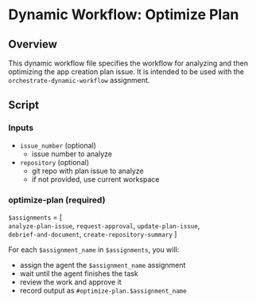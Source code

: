 # Dynamic Workflow: Optimize Plan

## Overview

This dynamic workflow file specifies the workflow for analyzing and then optimizing the app creation plan issue. It is intended to be used with the `orchestrate-dynamic-workflow` assignment.

## Script

### Inputs
- `issue_number` (optional)
  - issue number to analyze
- `repository` (optional)
  - git repo with plan issue to analyze
  - if not provided, use current workspace

 ### optimize-plan (required)

`$assignments` = [  
                   `analyze-plan-issue`,
                   `request-approval`,
                   `update-plan-issue`,                   
                   `debrief-and-document`,
                   `create-repository-summary`
                 ]

For each `$assignment_name` in `$assignments`, you will:
   - assign the agent the `$assignment_name` assignment
   - wait until the agent finishes the task
   - review the work and approve it
   - record output as `#optimize-plan.$assignment_name`